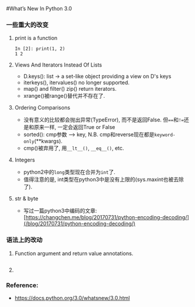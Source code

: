 #What’s New In Python 3.0

### 一些重大的改变
1. print is a function
    ```
    In [2]: print(1, 2)
    1 2
    ```

2. Views And Iterators Instead Of Lists
    - D.keys(): list -> a set-like object providing a view on D's keys
    - iterkeys(), itervalues() no longer supported.
    - map() and filter() zip() return iterators.
    - xrange()被range()替代并不存在了.  

3. Ordering Comparisons
    - 没有意义的比较都会抛出异常(TypeError), 而不是返回False. 但`==`和`!=`还是和原来一样, 一定会返回True or False
    - sorted(): cmp参数 --> key, N.B. cmp和reverse现在都是`keyword-only`(**kwargs).
    - cmp()被弃用了, 用`__lt__()`, `__eq__()`, etc.
    
4. Integers
    - python2中的`long`类型现在合并为`int`了.
    - 值得注意的是, int类型在python3中是没有上限的(sys.maxint也被去除了).   

5. str & byte
    - 写过一篇python3中编码的文章: [https://changchen.me/blog/20170731/python-encoding-decoding/](/blog/20170731/python-encoding-decoding/)

### 语法上的改动
1. Function argument and return value annotations.
```

```
2. 

### Reference: 
- https://docs.python.org/3.0/whatsnew/3.0.html

